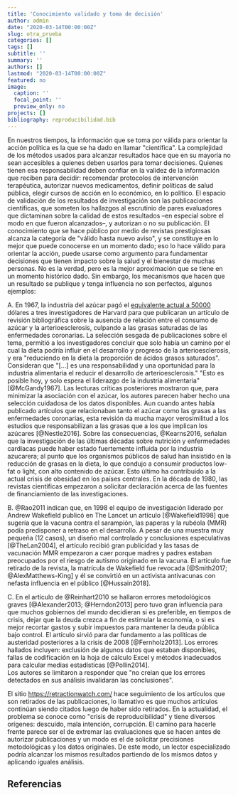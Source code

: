 ```yaml
---
title: 'Conocimiento validado y toma de decisión'
author: admin
date: "2020-03-14T00:00:00Z"
slug: otra_prueba
categories: []
tags: []
subtitle: ''
summary: ''
authors: []
lastmod: "2020-03-14T00:00:00Z"
featured: no
image:
  caption: ''
  focal_point: ''
  preview_only: no
projects: []
bibliography: reproducibilidad.bib
---
```


En nuestros tiempos, la información que se toma por válida para orientar la acción política es la que se ha dado en llamar "científica". La complejidad de los métodos usados para alcanzar resultados hace que en su mayoría no sean accesibles a quienes deben usarlos para tomar decisiones. Quienes tienen esa responsabilidad deben confiar en la validez de la información que reciben para decidir: recomendar protocolos de intervención terapéutica, autorizar nuevos medicamentos, definir políticas de salud pública, elegir cursos de acción en lo económico, en lo político. El espacio de validación de los resultados de investigación son las publicaciones científicas, que someten los hallazgos al escrutinio de pares evaluadores que dictaminan sobre la calidad de estos resultados –en especial sobre el modo en que fueron alcanzados–, y autorizan o no su publicación. El conocimiento que se hace público por medio de revistas prestigiosas alcanza la categoría de "válido hasta nuevo aviso", y se constituye en lo mejor que puede conocerse en un momento dado; eso lo hace válido para orientar la acción, puede usarse como argumento para fundamentar decisiones que tienen impacto sobre la salud y el bienestar de muchas personas. No es la verdad, pero es la mejor aproximación que se tiene en un momento histórico dado.
Sin embargo, los mecanismos que hacen que un resultado se publique y tenga influencia no son perfectos, algunos ejemplos:

A.	En 1967, la industria del azúcar pagó el [equivalente actual a 50000](https://www.nytimes.com/2016/09/13/well/eat/how-the-sugar-industry-shifted-blame-to-fat.html) dólares a tres investigadores de Harvard para que publicaran un artículo de revisión bibliográfica sobre la ausencia de relación entre el consumo de azúcar y la arterioesclerosis, culpando a las grasas saturadas de las enfermedades coronarias. La selección sesgada de publicaciones sobre el tema, permitió a los investigadores concluir que solo había un camino por el cual la dieta podría influir en el desarrollo y progreso de la arterioesclerosis, y era "reduciendo en la dieta la proporción de ácidos grasos saturados". Consideran que "[…] es una responsabilidad y una oportunidad para la industria alimentaria el reducir el desarrollo de arterioesclerosis." "Esto es posible hoy, y solo espera el liderazgo de la industria alimentaria" [@McGandy1967]. Las lecturas críticas posteriores mostraron que, para minimizar la asociación con el azúcar, los autores parecen haber hecho una selección cuidadosa de los datos  disponibles. Aun cuando antes había publicado artículos que relacionaban tanto el azúcar como las grasas a las enfermedades coronarias, esta revisión da mucha mayor verosimilitud a los estudios que responsabilizan a las grasas que a los que implican los azúcares [@Nestle2016]. Sobre las consecuencias, @Kearns2016, señalan que la investigación de las últimas décadas sobre nutrición y enfermedades cardíacas puede haber estado fuertemente influida por la industria azucarera; al punto que los organismos públicos de salud han insistido en la reducción de grasas en la dieta, lo que condujo a consumir productos low-fat o light, con alto contenido de azúcar. Esto último ha contribuido a la actual crisis de obesidad en los países centrales.
En la década de 1980, las revistas científicas empezaron a solicitar declaración acerca de las fuentes de financiamiento de las investigaciones.

B.	@Rao2011 indican que, en 1998 el equipo de investigación liderado por Andrew Wakefield publicó en The Lancet un artículo [@Wakefield1998] que sugería que la vacuna contra el sarampión, las paperas y la rubéola (MMR) podía predisponer a retraso en el desarrollo. A pesar de una muestra muy pequeña (12 casos),  un diseño mal controlado y conclusiones especulativas [@TheLan2004], el artículo recibió gran publicidad y las tasas de vacunación MMR empezaron a caer porque madres y padres estaban preocupados por el riesgo de autismo originado en la vacuna.
El artículo fue retirado de la revista, la matrícula de Wakefield fue revocada [@Smith2017; @AlexMatthews-King] y él se convirtió en un activista antivacunas con nefasta influencia en el público [@Hussain2018].

C.	En el artículo de @Reinhart2010 se hallaron errores metodológicos graves [@Alexander2013; @Herndon2013] pero tuvo gran influencia para que muchos gobiernos del mundo decidieran si es preferible, en tiempos de crisis, dejar que la deuda crezca a fin de estimular la economía, o si es mejor recortar gastos y subir impuestos para mantener la deuda pública bajo control. El artículo sirvió para dar fundamento a las políticas de austeridad posteriores a la crisis de 2008 [@Fernholz2013]. Los errores hallados incluyen: exclusión de algunos datos que estaban disponibles, fallas de codificación en la hoja de cálculo Excel y métodos inadecuados para calcular medias estadísticas [@Pollin2014].  
Los autores se limitaron a responder que "no creían que los errores detectados en sus análisis invalidaran las conclusiones".  

El sitio https://retractionwatch.com/ hace seguimiento de los artículos que son retirados de las publicaciones, lo llamativo es que muchos artículos continúan siendo citados luego de haber sido retirados.
En la actualidad, el problema se conoce como "crisis de reproducibilidad" y tiene diversos orígenes: descuido, mala intención, corrupción. El camino para hacerle frente parece ser el de extremar las evaluaciones que se hacen antes de autorizar publicaciones y un modo es el de solicitar precisiones metodológicas y los datos originales. De este modo, un lector especializado podría alcanzar los mismos resultados partiendo de los mismos datos y aplicando iguales análisis.

## Referencias
